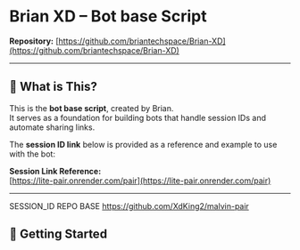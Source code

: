 # Brian XD – Bot base Script

**Repository:** [https://github.com/briantechspace/Brian-XD](https://github.com/briantechspace/Brian-XD)

---

## 🤖 What is This?

This is the **bot base script**, created by Brian.  
It serves as a foundation for building bots that handle session IDs and automate sharing links.

The **session ID link** below is provided as a reference and example to use with the bot:

**Session Link Reference:**  
[https://lite-pair.onrender.com/pair](https://lite-pair.onrender.com/pair)

---

SESSION_ID REPO BASE
https://github.com/XdKing2/malvin-pair 

## 🚀 Getting Started


